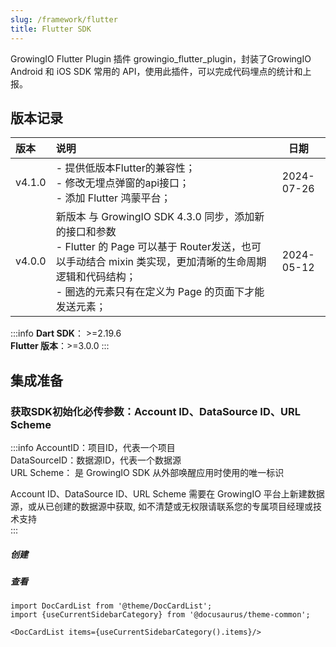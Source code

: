 ```yaml
---
slug: /framework/flutter
title: Flutter SDK
---
```


GrowingIO Flutter Plugin 插件 growingio_flutter_plugin，封装了GrowingIO Android 和 iOS SDK 常用的 API，使用此插件，可以完成代码埋点的统计和上报。


## 版本记录

|    版本    | 说明 |  日期  |
| :-----  | :-----   | :----:  |
| v4.1.0 | - 提供低版本Flutter的兼容性；<br/>- 修改无埋点弹窗的api接口；<br/>- 添加 Flutter 鸿蒙平台；| 2024-07-26 |
| v4.0.0 | 新版本 与 GrowingIO SDK 4.3.0 同步，添加新的接口和参数<br/>- Flutter 的 Page 可以基于 Router发送，也可以手动结合 mixin 类实现，更加清晰的生命周期逻辑和代码结构；<br/>- 圈选的元素只有在定义为 Page 的页面下才能发送元素； | 2024-05-12 |

:::info
**Dart SDK**： >=2.19.6<br/>
**Flutter 版本**：>=3.0.0
:::

## 集成准备
### 获取SDK初始化必传参数：Account ID、DataSource ID、URL Scheme
:::info
AccountID：项目ID，代表一个项目<br/>
DataSourceID：数据源ID，代表一个数据源<br/>
URL Scheme： 是 GrowingIO SDK 从外部唤醒应用时使用的唯一标识<br/>


Account ID、DataSource ID、URL Scheme 需要在 GrowingIO 平台上新建数据源，或从已创建的数据源中获取, 如不清楚或无权限请联系您的专属项目经理或技术支持<br/>
:::
##### 创建
<ImageLoader path="img/common/createapplication" />

##### 查看
<ImageLoader path="img/common/showappdatasourceid" />


```mdx-code-block
import DocCardList from '@theme/DocCardList';
import {useCurrentSidebarCategory} from '@docusaurus/theme-common';

<DocCardList items={useCurrentSidebarCategory().items}/>
```

